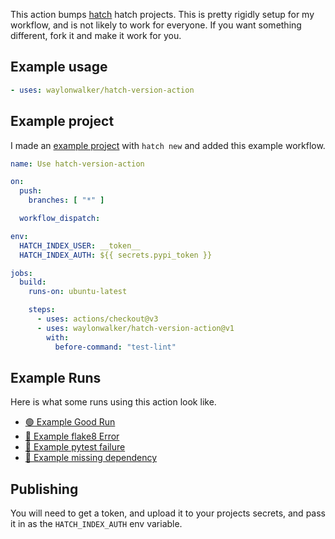 This action bumps [hatch](https://hatch.pypa.io/latest/version/) hatch
projects.  This is pretty rigidly setup for my workflow, and is not likely to
work for everyone.  If you want something different, fork it and make it work
for you.

## Example usage

``` yaml
- uses: waylonwalker/hatch-version-action
```

## Example project

I made an [example project](https://github.com/WaylonWalker/hatch-version-action-example/actions/workflows/main.yml) with `hatch new` and added this example workflow.

``` yaml
name: Use hatch-version-action

on:
  push:
    branches: [ "*" ]

  workflow_dispatch:

env:
  HATCH_INDEX_USER: __token__
  HATCH_INDEX_AUTH: ${{ secrets.pypi_token }}

jobs:
  build:
    runs-on: ubuntu-latest

    steps:
      - uses: actions/checkout@v3
      - uses: waylonwalker/hatch-version-action@v1
        with:
          before-command: "test-lint"
```

## Example Runs

Here is what  some runs using this action look like.

* [🟢 Example Good Run](https://github.com/WaylonWalker/hatch-version-action-example/actions/runs/2975837348)
* [🔴 Example flake8 Error](https://github.com/WaylonWalker/hatch-version-action-example/actions/runs/2975842403)
* [🔴 Example pytest failure](https://github.com/WaylonWalker/hatch-version-action-example/actions/runs/2975846813)
* [🔴 Example missing dependency](https://github.com/WaylonWalker/hatch-version-action-example/actions/runs/2975866133)

## Publishing

You will need to get a token, and upload it to your projects secrets, and pass it in as the `HATCH_INDEX_AUTH` env variable.

